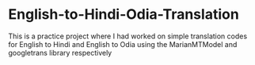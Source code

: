 # English-to-Hindi-Odia-Translation

This is a practice project where I had worked on simple translation codes for English to Hindi and English to Odia using the MarianMTModel and googletrans library respectively
